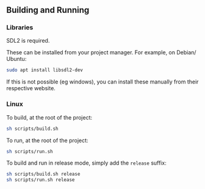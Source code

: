 # <PNAME>


## Building and Running

### Libraries

SDL2 is required.

These can be installed from your project manager. For example, on Debian/ Ubuntu:

```sh
sudo apt install libsdl2-dev
```

If this is not possible (eg windows), you can install these manually from their respective website.

### Linux

To build, at the root of the project:

```sh
sh scripts/build.sh
```

To run, at the root of the project:

```sh
sh scripts/run.sh
```

To build and run in release mode, simply add the `release` suffix:

```sh
sh scripts/build.sh release
sh scripts/run.sh release
```